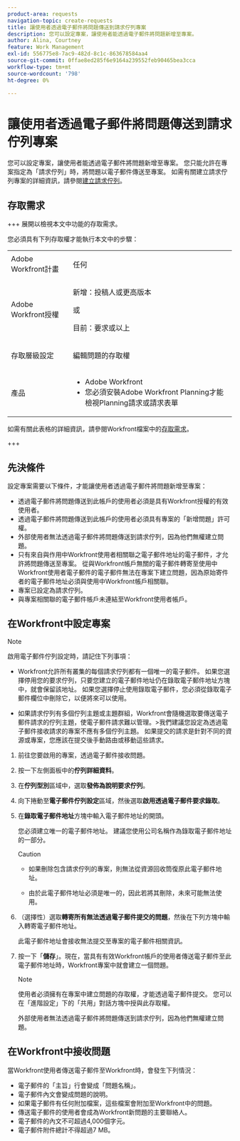 ```yaml
---
product-area: requests
navigation-topic: create-requests
title: 讓使用者透過電子郵件將問題傳送到請求佇列專案
description: 您可以設定專案，讓使用者能透過電子郵件將問題新增至專案。
author: Alina, Courtney
feature: Work Management
exl-id: 556775e8-7ac9-482d-8c1c-863678584aa4
source-git-commit: 0ffae8ed285f6e9164a239552feb90465bea3cca
workflow-type: tm+mt
source-wordcount: '798'
ht-degree: 0%

---
```


# 讓使用者透過電子郵件將問題傳送到請求佇列專案

<!-- Audited: 4/2025 -->

<!--
<p style="color: #ff1493;" data-mc-conditions="QuicksilverOrClassic.Draft mode">(NOTE:&nbsp;When updating POP account information here, also update information in these articles: Allowing users to reply to email notifications, Configuring Email Notifications, Understanding the Queue Details Tab in a Project )</p>
-->

您可以設定專案，讓使用者能透過電子郵件將問題新增至專案。 您只能允許在專案指定為「請求佇列」時，將問題以電子郵件傳送至專案。 如需有關建立請求佇列專案的詳細資訊，請參閱[建立請求佇列](../../../manage-work/requests/create-and-manage-request-queues/create-request-queue.md)。

## 存取需求

+++ 展開以檢視本文中功能的存取需求。

您必須具有下列存取權才能執行本文中的步驟：

<table style="table-layout:auto"> 
 <col> 
 <col> 
 <tbody> 
  <tr> 
   <td role="rowheader">Adobe Workfront計畫</td> 
   <td> <p>任何 </p> </td> 
  </tr> 
  <tr> 
   <td role="rowheader">Adobe Workfront授權</td> 
   <td> <p>新增：投稿人或更高版本</p>
   或
   <p>目前：要求或以上</p>
    </td> 
  </tr> 
  <tr> 
   <td role="rowheader">存取層級設定</td> 
   <td> <p>編輯問題的存取權</p>  </td> 
  </tr> 
  <tr> 
   <td role="rowheader"> 產品</td> 
   <td> <ul><li>Adobe Workfront</li><li>您必須安裝Adobe Workfront Planning才能檢視Planning請求或請求表單</td> 
  </tr> 
 </tbody> 
</table>

如需有關此表格的詳細資訊，請參閱Workfront檔案中的[存取需求](/help/quicksilver/administration-and-setup/add-users/access-levels-and-object-permissions/access-level-requirements-in-documentation.md)。

+++

## 先決條件

設定專案需要以下條件，才能讓使用者透過電子郵件將問題新增至專案：

* 透過電子郵件將問題傳送到此帳戶的使用者必須是具有Workfront授權的有效使用者。
* 透過電子郵件將問題傳送到此帳戶的使用者必須具有專案的「新增問題」許可權。
* 外部使用者無法透過電子郵件將問題傳送到請求佇列，因為他們無權建立問題。
* 只有來自與作用中Workfront使用者相關聯之電子郵件地址的電子郵件，才允許將問題傳送至專案。 從與Workfront帳戶無關的電子郵件轉寄至使用中Workfront使用者電子郵件的電子郵件無法在專案下建立問題，因為原始寄件者的電子郵件地址必須與使用中Workfront帳戶相關聯。
* 專案已設定為請求佇列。
* 與專案相關聯的電子郵件帳戶未連結至Workfront使用者帳戶。

## 在Workfront中設定專案

>[!NOTE]
>
>啟用電子郵件佇列設定時，請記住下列事項：
>
>* Workfront允許所有叢集的每個請求佇列都有一個唯一的電子郵件。 如果您選擇停用您的要求佇列，只要您建立的電子郵件地址仍在錄取電子郵件地址方塊中，就會保留該地址。 如果您選擇停止使用錄取電子郵件，您必須從錄取電子郵件欄位中刪除它，以便將來可以使用。
>
>* 如果請求佇列有多個佇列主題或主題群組，Workfront會隨機選取要傳送電子郵件請求的佇列主題，使電子郵件請求難以管理。
>  &#x200B;>我們建議您設定為透過電子郵件接收請求的專案不應有多個佇列主題。 如果提交的請求是針對不同的資源或專案，您應該在提交後手動路由或移動這些請求。

1. 前往您要啟用的專案，透過電子郵件接收問題。
1. 按一下左側面板中的&#x200B;**佇列詳細資料**。
1. 在&#x200B;**佇列型別**&#x200B;區域中，選取&#x200B;**發佈為說明要求佇列**。

1. 向下捲動至&#x200B;**電子郵件佇列設定**&#x200B;區域，然後選取&#x200B;**啟用透過電子郵件要求錄取**。

1. 在&#x200B;**錄取電子郵件地址**&#x200B;方塊中輸入電子郵件地址的開頭。

   您必須建立唯一的電子郵件地址。 建議您使用公司名稱作為錄取電子郵件地址的一部分。

   >[!CAUTION]
   >
   >* 如果刪除包含請求佇列的專案，則無法從資源回收筒復原此電子郵件地址。
   >
   >* 由於此電子郵件地址必須是唯一的，因此若將其刪除，未來可能無法使用。
   <!--
   >This was the case previously, but it's not working this way anymore, since August 2022: * Emails forwarded to this email address are not added as issues to the project in&nbsp;Workfront. Only emails created from this email address are added as issues.
   -->

1. （選擇性）選取&#x200B;**轉寄所有無法透過電子郵件提交的問題**，然後在下列方塊中輸入轉寄電子郵件地址。

   此電子郵件地址會接收無法提交至專案的電子郵件相關資訊。

1. 按一下「**儲存**」。現在，當具有有效Workfront帳戶的使用者傳送電子郵件至此電子郵件地址時，Workfront專案中就會建立一個問題。

   >[!NOTE]
   >
   >使用者必須擁有在專案中建立問題的存取權，才能透過電子郵件提交。 您可以在「進階設定」下的「共用」對話方塊中授與此存取權。
   >
   >外部使用者無法透過電子郵件將問題傳送到請求佇列，因為他們無權建立問題。

## 在Workfront中接收問題

當Workfront使用者傳送電子郵件至Workfront時，會發生下列情況：

* 電子郵件的「主旨」行會變成「問題名稱」。
* 電子郵件內文會變成問題的說明。
* 如果電子郵件有任何附加檔案，這些檔案會附加至Workfront中的問題。
* 傳送電子郵件的使用者會成為Workfront新問題的主要聯絡人。
* 電子郵件的內文不可超過4,000個字元。
* 電子郵件附件總計不得超過7 MB。
